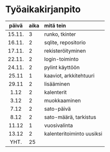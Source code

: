 # Työaikakirjanpito

| päivä | aika | mitä tein  |
| :----:|:-----| :-----|
| 15.11.| 3    | runko, tkinter |
| 16.11. | 2    | sqlite, repositorio |
| 17.11. | 2    | rekisteröityminen |
| 22.11. | 2    | login-toiminto |
| 24.11. | 2    | pylint käyttöön |
| 25.11  | 1    | kaaviot, arkkitehtuuri |
| 29.11  | 2    | lisääminen |
|  1.12  | 2    | kalenterit |
|  3.12  | 2    | muokkaaminen |
|  7.12  | 2    | sato-päivä    |
|  8.12  | 2    | sato-määrä, tarkistus |
|  11.12 | 1    | vuosivalinta |
| 13.12 | 2     | kalenteritoiminto uusiksi |
| YHT.   | 25   |              |
